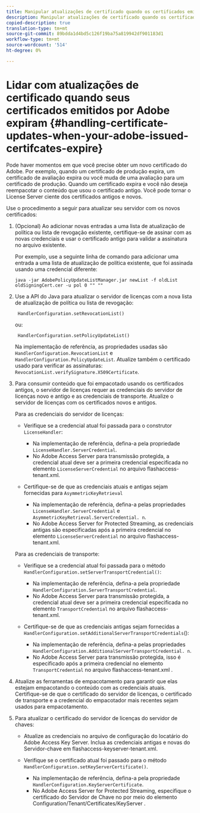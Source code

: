 ```yaml
---
title: Manipular atualizações de certificado quando os certificados emitidos por Adobe expirarem
description: Manipular atualizações de certificado quando os certificados emitidos por Adobe expirarem
copied-description: true
translation-type: tm+mt
source-git-commit: 89bdda1d4bd5c126f19ba75a819942df901183d1
workflow-type: tm+mt
source-wordcount: '514'
ht-degree: 0%

---
```



# Lidar com atualizações de certificado quando seus certificados emitidos por Adobe expiram {#handling-certificate-updates-when-your-adobe-issued-certifcates-expire}

Pode haver momentos em que você precise obter um novo certificado do Adobe. Por exemplo, quando um certificado de produção expira, um certificado de avaliação expira ou você muda de uma avaliação para um certificado de produção. Quando um certificado expira e você não deseja reempacotar o conteúdo que usou o certificado antigo. Você pode tornar o License Server ciente dos certificados antigos e novos.

Use o procedimento a seguir para atualizar seu servidor com os novos certificados:

1. (Opcional) Ao adicionar novas entradas a uma lista de atualização de política ou lista de revogação existente, certifique-se de assinar com as novas credenciais e usar o certificado antigo para validar a assinatura no arquivo existente.

   Por exemplo, use a seguinte linha de comando para adicionar uma entrada a uma lista de atualização de política existente, que foi assinada usando uma credencial diferente:

   ```
   java -jar AdobePolicyUpdateListManager.jar newList -f oldList oldSigningCert.cer -u pol 0 "" ""
   ```

1. Use a API do Java para atualizar o servidor de licenças com a nova lista de atualização de política ou lista de revogação:

   ```
    HandlerConfiguration.setRevocationList() 
   ```

   ou:

   ```
    HandlerConfiguration.setPolicyUpdateList()
   ```

   Na implementação de referência, as propriedades usadas são `HandlerConfiguration.RevocationList` e `HandlerConfiguration.PolicyUpdateList`. Atualize também o certificado usado para verificar as assinaturas: `RevocationList.verifySignature.X509Certificate`.

1. Para consumir conteúdo que foi empacotado usando os certificados antigos, o servidor de licenças requer as credenciais do servidor de licenças novo e antigo e as credenciais de transporte. Atualize o servidor de licenças com os certificados novos e antigos.

   Para as credenciais do servidor de licenças:

   * Verifique se a credencial atual foi passada para o construtor `LicenseHandler`:

      * Na implementação de referência, defina-a pela propriedade `LicenseHandler.ServerCredential`.
      * No Adobe Access Server para transmissão protegida, a credencial atual deve ser a primeira credencial especificada no elemento `LicenseServerCredential` no arquivo flashaccess-tenant.xml.
   * Certifique-se de que as credenciais atuais e antigas sejam fornecidas para `AsymmetricKeyRetrieval`

      * Na implementação de referência, defina-a pelas propriedades `LicenseHandler.ServerCredential` e `AsymmetricKeyRetrieval.ServerCredential. n`.
      * No Adobe Access Server for Protected Streaming, as credenciais antigas são especificadas após a primeira credencial no elemento `LicenseServerCredential` no arquivo flashaccess-tenant.xml.

   Para as credenciais de transporte:

   * Verifique se a credencial atual foi passada para o método `HandlerConfiguration.setServerTransportCredential()`:

      * Na implementação de referência, defina-a pela propriedade `HandlerConfiguration.ServerTransportCredential`.
      * No Adobe Access Server para transmissão protegida, a credencial atual deve ser a primeira credencial especificada no elemento `TransportCredential` no arquivo flashaccess-tenant.xml.
   * Certifique-se de que as credenciais antigas sejam fornecidas a `HandlerConfiguration.setAdditionalServerTransportCredentials`():

      * Na implementação de referência, defina-a pelas propriedades `HandlerConfiguration.AdditionalServerTransportCredential. n`.
      * No Adobe Access Server para transmissão protegida, isso é especificado após a primeira credencial no elemento `TransportCredential` no arquivo flashaccess-tenant.xml .




1. Atualize as ferramentas de empacotamento para garantir que elas estejam empacotando o conteúdo com as credenciais atuais. Certifique-se de que o certificado do servidor de licenças, o certificado de transporte e a credencial do empacotador mais recentes sejam usados para empacotamento.
1. Para atualizar o certificado do servidor de licenças do servidor de chaves:

   * Atualize as credenciais no arquivo de configuração do locatário do Adobe Access Key Server. Inclua as credenciais antigas e novas do Servidor-chave em flashaccess-keyserver-tenant.xml.
   * Verifique se o certificado atual foi passado para o método `HandlerConfiguration.setKeyServerCertificate()`.

      * Na implementação de referência, defina-a pela propriedade `HandlerConfiguration.KeyServerCertificate`.
      * No Adobe Access Server for Protected Streaming, especifique o certificado do Servidor de Chave no por meio do elemento Configuration/Tenant/Certificates/KeyServer .

